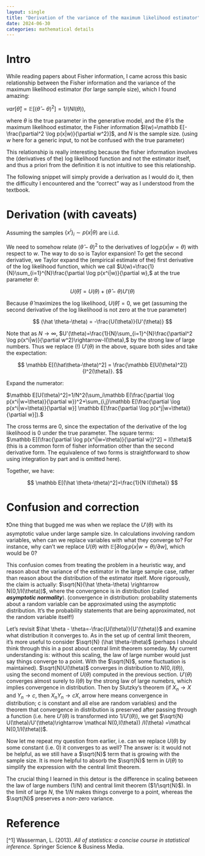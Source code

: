 ```yaml
---
layout: single
title: "Derivation of the variance of the maximum likelihood estimator"
date: 2024-06-30
categories: mathematical details
---
```


# Intro

While reading papers about Fisher information, I came across this basic relationship between the Fisher information and the variance of the maximum likelihood estimator (for large sample size), which I found amazing:

$var[\hat\theta]=\mathbb E[(\hat\theta-\theta)^2]=1/(NI(\theta)),$

where $\theta$ is the true parameter in the generative model, and the $\hat \theta$ is the maximum likelihood estimator, the Fisher information $I(w)=\mathbb E[-\frac{\partial^2 \log p(x|w)}{\partial w^2}]$, and $N$ is the sample size. (using $w$ here for a generic input, to not be confused with the true parameter)

This relationship is really interesting because the fisher information involves the (derivatives of the) log likelihood function and not the estimator itself, and thus a priori from the definition it is not intuitive to see this relationship.  

The following snippet will simply provide a derivation as I would do it, then the difficulty I encountered and the “correct” way as I understood from the textbook.  

# Derivation (with caveats)

Assuming the samples $\{x^i\}_i\sim p(x|\theta)$ are i.i.d. 

We need to somehow relate $(\hat \theta-\theta)^2$ to the derivatives of $\log p(x|w=\theta)$ with respect to $w$. The way to do so is Taylor expansion! To get the second derivative, we Taylor expand the (empirical estimate of the) first derivative of the log likelihood function, which we call $U(w)=\frac{1}{N}\sum_{i=1}^{N}\frac{\partial \log p(x^i|w)}{\partial w},$ at the true parameter $\theta$:

$$
U(\hat\theta)=U(\theta)+(\hat \theta-\theta)U'(\theta)
$$

Because $\hat \theta$ maximizes the log likelihood, $U(\hat \theta)=0$, we get (assuming the second derivative of the log likelihood is not zero at the true parameter)

$$
(\hat \theta-\theta) = -\frac{U(\theta)}{U'(\theta)}
$$

Note that as $N\rightarrow \infty$, $U'(\theta)=\frac{1}{N}\sum_{i=1}^{N}\frac{\partial^2 \log p(x^i|w)}{\partial w^2}\rightarrow-I(\theta),$  by the strong law of large numbers. Thus we replace (!) $U'(\theta)$ in the above, square both sides and take the expectation:

$$
\mathbb E[(\hat\theta-\theta)^2] = \frac{\mathbb E[U(\theta)^2]}{I^2(\theta)}.
$$

Expand the numerator:

$\mathbb E[U(\theta)^2]=1/N^2(\sum_i\mathbb E(\frac{\partial \log p(x^i|w=\theta)}{\partial w})^2+\sum_{i,j}\mathbb E[\frac{\partial \log p(x^i|w=\theta)}{\partial w}] \mathbb E[\frac{\partial \log p(x^j|w=\theta)}{\partial w}]).$

The cross terms are 0, since the expectation of the derivative of the log likelihood is 0 under the true parameter. The square terms:  
$\mathbb E[(\frac{\partial \log p(x^i|w=\theta)}{\partial w})^2] = I(\theta)$ (this is a common form of fisher information other than the second derivative form. The equivalence of two forms is straightforward to show using integration by part and is omitted here). 

Together, we have:

$$
\mathbb E[(\hat \theta-\theta)^2]=\frac{1}{N I(\theta)}
$$

# Confusion and correction

❗One thing that bugged me was when we replace the $U'(\theta)$ with its asymptotic value under large sample size. In calculations involving random variables, when can we replace variables with what they converge to? For instance, why can’t we replace $U(\theta)$ with $\mathbb E[\partial \log p(x|w=\theta)/\partial w],$ which would be 0? 

This confusion comes from treating the problem in a heuristic way, and reason about the variance of the estimator in the large sample case, rather than reason about the distribution of the estimator itself. More rigorously, the claim is actually: $\sqrt{N}(\hat \theta-\theta) \rightarrow N(0,1/I(\theta))$, where the convergence is in distribution (called ***asymptotic normality***). (convergence in distribution: probability statements about a random variable can be approximated using the asymptotic distribution. It’s the probability statements that are being approximated, not the random variable itself!)

Let’s revisit $\hat \theta - \theta=-\frac{U(\theta)}{U'(\theta)}$ and examine what distribution it converges to. As in the set up of central limit theorem, it’s more useful to consider $\sqrt{N} (\hat \theta-\theta)$ (perhaps I should think through this in a post about central limit theorem someday. My current understanding is: without this scaling, the law of large number would just say things converge to a point. With the $\sqrt{N}$, some fluctuation is maintained). $\sqrt{N}U(\theta)$ converges in distribution to $N(0,I(\theta))$, using the second moment of $U(\theta)$ computed in the previous section. $U'(\theta)$ converges almost surely to $I(\theta)$ by the strong law of large numebrs, which implies convergence in distribution. Then by Slutzky’s theorem (if $X_n\rightarrow X$ and $Y_n\rightarrow c$, then $X_nY_n\rightarrow cX$, arrow here means convergence in distribution; c is constant and all else are random variables) and the theorem that convergence in distribution is preserved after passing through a function (i.e. here $U'(\theta)$ is transformed into $1/U'(\theta)$), we get $\sqrt{N} U(\theta)/U'(\theta)\rightarrow \mathcal N(0,I(\theta)) /I(\theta) =\mathcal N(0,1/I(\theta))$.

Now let me repeat my question from earlier, i.e. can we replace $U(\theta)$ by some constant (i.e. 0) it converges to as well? The answer is: it would not be helpful, as we still have a $\sqrt{N}$ term that is growing with the sample size. It is more helpful to absorb the $\sqrt{N}$ term in $U(\theta)$ to simplify the expression with the central limit theorem. 

The crucial thing I learned in this detour is the difference in scaling between the law of large numbers ($1/N$) and central limit theorem ($1/\sqrt{N}$). In the limit of large $N$, the $1/N$ makes things converge to a point, whereas the $\sqrt{N}$ preserves a non-zero variance.

# Reference

[^1] Wasserman, L. (2013). *All of statistics: a concise course in statistical inference*. Springer Science & Business Media.
